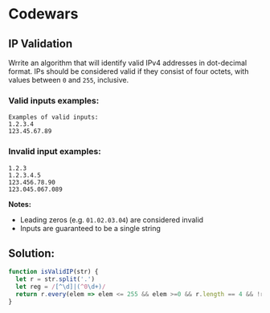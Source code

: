 # **Codewars**
## **IP Validation**

Wrrite an algorithm that will identify valid IPv4 addresses in dot-decimal format. IPs should be considered valid if they consist of four octets, with values between `0` and `255`, inclusive.

### **Valid inputs examples:**

```
Examples of valid inputs:
1.2.3.4
123.45.67.89
```
### **Invalid input examples:**
```
1.2.3
1.2.3.4.5
123.456.78.90
123.045.067.089
```
**Notes:**
* Leading zeros (e.g. `01.02.03.04`) are considered invalid
* Inputs are guaranteed to be a single string



## **Solution:**

```JavaScript
function isValidIP(str) {
  let r = str.split('.')
  let reg = /[^\d]|(^0\d+)/
  return r.every(elem => elem <= 255 && elem >=0 && r.length == 4 && !reg.test(elem) && elem != '' )
}
```
